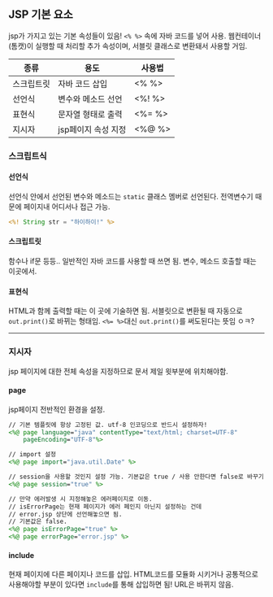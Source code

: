 ## JSP 기본 요소

jsp가 가지고 있는 기본 속성들이 있음! `<% %>` 속에 자바 코드를 넣어 사용. 웹컨테이너(톰캣)이 실행할 때 처리할 추가 속성이며, 서블릿 클래스로 변환돼서 사용할 거임.

| 종류 | 용도 | 사용법 |
|--|--|--|
| 스크립트릿 | 자바 코드 삽입 |<% %>|
|선언식	|변수와 메소드 선언	|<%! %>	|
|표현식	|문자열 형태로 출력	|<%= %>	|
|지시자	|jsp페이지 속성 지정	|<%@ %>	|

### 스크립트식

#### 선언식

선언식 안에서 선언된 변수와 메소드는 `static` 클래스 멤버로 선언된다. 전역변수기 때문에 페이지내 어디서나 접근 가능.
```jsp
<%! String str = "하이하이!" %>
```

#### 스크립트릿 

함수나 if문 등등.. 일반적인 자바 코드를 사용할 때 쓰면 됨. 변수, 메소드 호출할 때는 이곳에서.

#### 표현식

HTML과 함께 출력할 때는 이 곳에 기술하면 됨. 서블릿으로 변환될 때 자동으로 `out.print()`로 바뀌는 형태임. `<%= %>`대신 `out.print()`를 써도된다는 뜻임 ㅇㅋ?

<hr>

### 지시자

jsp 페이지에 대한 전체 속성을 지정하므로 문서 제일 윗부분에 위치해야함.

#### page 

jsp페이지 전반적인 환경을 설정. 

```jsp
// 기본 템플릿에 항상 고정된 값. utf-8 인코딩으로 반드시 설정하자!
<%@ page language="java" contentType="text/html; charset=UTF-8"
    pageEncoding="UTF-8"%>

// import 설정
<%@ page import="java.util.Date" %>

// session을 사용할 것인지 설정 가능. 기본값은 true / 사용 안한다면 false로 바꾸기.
<%@ page session="true" %>

// 만약 에러발생 시 지정해놓은 에러페이지로 이동. 
// isErrorPage는 현재 페이지가 에러 페인지 아닌지 설정하는 건데
// error.jsp 상단에 선언해놓으면 됨.
// 기본값은 false.
<%@ page isErrorPage="true" %>
<%@ page errorPage="error.jsp" %>
```

#### include

현재 페이지에 다른 페이지나 코드를 삽입. HTML코드를 모듈화 시키거나 공통적으로 사용해야할 부분이 있다면 `include`를 통해 삽입하면 됨! URL은 바뀌지 않음. 
